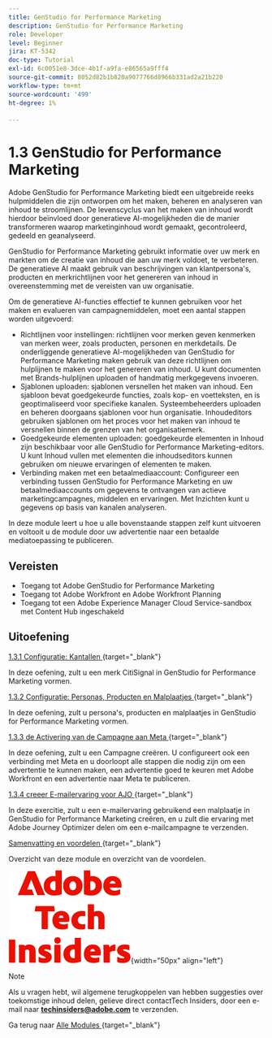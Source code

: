 ```yaml
---
title: GenStudio for Performance Marketing
description: GenStudio for Performance Marketing
role: Developer
level: Beginner
jira: KT-5342
doc-type: Tutorial
exl-id: 6c0051e8-3dce-4b1f-a9fa-e86565a9fff4
source-git-commit: 8052d82b1b820a9077766d8966b331ad2a21b220
workflow-type: tm+mt
source-wordcount: '499'
ht-degree: 1%

---
```


# 1.3 GenStudio for Performance Marketing

Adobe GenStudio for Performance Marketing biedt een uitgebreide reeks hulpmiddelen die zijn ontworpen om het maken, beheren en analyseren van inhoud te stroomlijnen. De levenscyclus van het maken van inhoud wordt hierdoor beïnvloed door generatieve AI-mogelijkheden die de manier transformeren waarop marketinginhoud wordt gemaakt, gecontroleerd, gedeeld en geanalyseerd.

GenStudio for Performance Marketing gebruikt informatie over uw merk en markten om de creatie van inhoud die aan uw merk voldoet, te verbeteren. De generatieve AI maakt gebruik van beschrijvingen van klantpersona&#39;s, producten en merkrichtlijnen voor het genereren van inhoud in overeenstemming met de vereisten van uw organisatie.

Om de generatieve AI-functies effectief te kunnen gebruiken voor het maken en evalueren van campagnemiddelen, moet een aantal stappen worden uitgevoerd:

- Richtlijnen voor instellingen: richtlijnen voor merken geven kenmerken van merken weer, zoals producten, personen en merkdetails. De onderliggende generatieve AI-mogelijkheden van GenStudio for Performance Marketing maken gebruik van deze richtlijnen om hulplijnen te maken voor het genereren van inhoud. U kunt documenten met Brands-hulplijnen uploaden of handmatig merkgegevens invoeren.
- Sjablonen uploaden: sjablonen versnellen het maken van inhoud. Een sjabloon bevat goedgekeurde functies, zoals kop- en voetteksten, en is geoptimaliseerd voor specifieke kanalen. Systeembeheerders uploaden en beheren doorgaans sjablonen voor hun organisatie. Inhoudeditors gebruiken sjablonen om het proces voor het maken van inhoud te versnellen binnen de grenzen van het organisatiemerk.
- Goedgekeurde elementen uploaden: goedgekeurde elementen in Inhoud zijn beschikbaar voor alle GenStudio for Performance Marketing-editors. U kunt Inhoud vullen met elementen die inhoudseditors kunnen gebruiken om nieuwe ervaringen of elementen te maken.
- Verbinding maken met een betaalmediaaccount: Configureer een verbinding tussen GenStudio for Performance Marketing en uw betaalmediaaccounts om gegevens te ontvangen van actieve marketingcampagnes, middelen en ervaringen. Met Inzichten kunt u gegevens op basis van kanalen analyseren.

In deze module leert u hoe u alle bovenstaande stappen zelf kunt uitvoeren en voltooit u de module door uw advertentie naar een betaalde mediatoepassing te publiceren.

## Vereisten

- Toegang tot Adobe GenStudio for Performance Marketing
- Toegang tot Adobe Workfront en Adobe Workfront Planning
- Toegang tot een Adobe Experience Manager Cloud Service-sandbox met Content Hub ingeschakeld

## Uitoefening

[ 1.3.1 Configuratie: Kantallen ](./ex1.md){target="_blank"}

In deze oefening, zult u een merk CitiSignal in GenStudio for Performance Marketing vormen.

[ 1.3.2 Configuratie: Personas, Producten en Malplaatjes ](./ex2.md){target="_blank"}

In deze oefening, zult u persona&#39;s, producten en malplaatjes in GenStudio for Performance Marketing vormen.

[ 1.3.3 de Activering van de Campagne aan Meta ](./ex3.md){target="_blank"}

In deze oefening, zult u een Campagne creëren. U configureert ook een verbinding met Meta en u doorloopt alle stappen die nodig zijn om een advertentie te kunnen maken, een advertentie goed te keuren met Adobe Workfront en een advertentie naar Meta te publiceren.

[ 1.3.4 creeer E-mailervaring voor AJO ](./ex4.md){target="_blank"}

In deze exercitie, zult u een e-mailervaring gebruikend een malplaatje in GenStudio for Performance Marketing creëren, en u zult die ervaring met Adobe Journey Optimizer delen om een e-mailcampagne te verzenden.

[ Samenvatting en voordelen ](./summary.md){target="_blank"}

Overzicht van deze module en overzicht van de voordelen.

![ Indexen van de Tech ](./../../../assets/images/techinsiders.png){width="50px" align="left"}

>[!NOTE]
>
>Als u vragen hebt, wil algemene terugkoppelen van hebben suggesties over toekomstige inhoud delen, gelieve direct contactTech Insiders, door een e-mail naar **techinsiders@adobe.com** te verzenden.

Ga terug naar [ Alle Modules ](../../../overview.md){target="_blank"}
